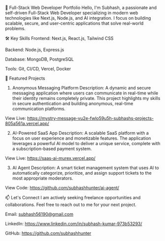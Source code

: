 
🚀 Full-Stack Web Developer Portfolio
Hello, I'm Subhash, a passionate and self-driven Full-Stack Web Developer specializing in modern web technologies like Next.js, Node.js, and AI integration. I focus on building scalable, secure, and user-centric applications that solve real-world problems.

🛠️ Key Skills
Frontend: Next.js, React.js, Tailwind CSS

Backend: Node.js, Express.js

Database: MongoDB, PostgreSQL

Tools: Git, CI/CD, Vercel, Docker

💼 Featured Projects
1. Anonymous Messaging Platform
Description: A dynamic and secure messaging application where users can communicate in real-time while their identity remains completely private. This project highlights my skills in secure authentication and building anonymous, real-time communication platforms.

View Live: https://mystry-message-vu2e-fwlo59u5h-subhashs-projects-805a561a.vercel.app/

2. AI-Powered SaaS App
Description: A scalable SaaS platform with a focus on user experience and monetizable features. The application leverages a powerful AI model to deliver a unique service, complete with a subscription-based payment system.

View Live: https://saas-ai-murex.vercel.app/

3. AI Agent
Description: A smart ticket management system that uses AI to automatically categorize, prioritize, and assign support tickets to the most appropriate moderators.

View Code: https://github.com/subhashhunter/ai-agent/

📫 Let's Connect
I am actively seeking freelance opportunities and collaborations. Feel free to reach out to me for your next project.

Email: subhash56190@gmail.com

LinkedIn: https://www.linkedin.com/in/subhash-kumar-973b53293/

GitHub: https://github.com/subhashhunter